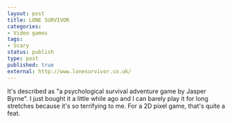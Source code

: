 ```yaml
---
layout: post
title: LONE SURVIVOR
categories:
- Video games
tags:
- Scary
status: publish
type: post
published: true
external: http://www.lonesurvivor.co.uk/
---
```


It's described as "a psychological survival adventure game by Jasper Byrne". I just bought it a little while ago and I can barely play it for long stretches because it's so terrifying to me. For a 2D pixel game, that's quite a feat.
